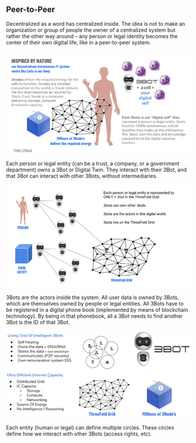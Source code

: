 ## Peer-to-Peer

Decentralized as a word has centralized inside. The idea is not to make an organization or group of people the owner of a centralized system but rather the other way around – any person or legal identity becomes the center of their own digital life, like in a peer-to-peer system.

![alt_text](img/inspired_by_nature.jpg)

Each person or legal entity (can be a trust, a company, or a government department) owns a 3Bot or Digital Twin. They interact with their 3Bot, and that 3Bot can interact with other 3Bots, without intermediaries. 

![alt_text](img/3bot_for_all.jpg)

3Bots are the actors inside the system. All user data is owned by 3Bots, which are themselves owned by people or legal entities. All 3Bots have to be registered in a digital phone book (implemented by means of blockchain technology). By being in that phonebook, all a 3Bot needs to find another 3Bot is the ID of that 3Bot.

![alt_text](img/3bot_grid_node.jpg)

Each entity (human or legal) can define multiple circles. These circles define how we interact with other 3Bots (access rights, etc). 
